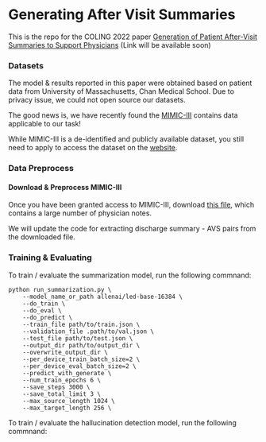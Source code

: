 # Generating After Visit Summaries

This is the repo for the COLING 2022 paper [Generation of Patient After-Visit Summaries to Support Physicians](https://coling2022.org/) (Link will be available soon)

### Datasets

The model & results reported in this paper were obtained based on patient data from University of Massachusetts, Chan Medical School. Due to privacy issue, we could not open source our datasets. 

The good news is, we have recently found the [MIMIC-III](https://physionet.org/content/mimiciii/1.4/) contains data applicable to our task!

While MIMIC-III is a de-identified and publicly available dataset, you still need to apply to access the dataset on the [website](https://physionet.org/content/mimiciii/1.4/).

### Data Preprocess

#### Download & Preprocess MIMIC-III

Once you have been granted access to MIMIC-III, download [this file](https://physionet.org/content/mimiciii/1.4/NOTEEVENTS.csv.gz), which contains a large number of physician notes.

We will update the code for extracting discharge summary - AVS pairs from the downloaded file. 



### Training & Evaluating 

To train / evaluate the summarization model, run the following commnand:

```
python run_summarization.py \
    --model_name_or_path allenai/led-base-16384 \
    --do_train \
    --do_eval \
    --do_predict \
    --train_file path/to/train.json \
    --validation_file .path/to/val.json \
    --test_file path/to/test.json \
    --output_dir path/to/output_dir \
    --overwrite_output_dir \
    --per_device_train_batch_size=2 \
    --per_device_eval_batch_size=2 \
    --predict_with_generate \
    --num_train_epochs 6 \
    --save_steps 3000 \
    --save_total_limit 3 \
    --max_source_length 1024 \
    --max_target_length 256 \
```

To train / evaluate the hallucination detection model, run the following commnand:

```

```
